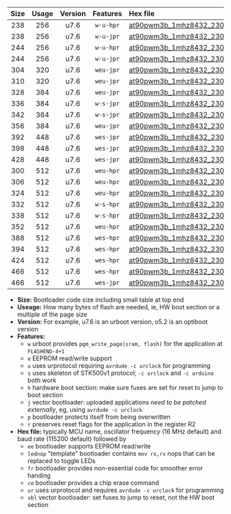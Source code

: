 |Size|Usage|Version|Features|Hex file|
|:-:|:-:|:-:|:-:|:--|
|238|256|u7.6|`w-u-hpr`|[at90pwm3b_1mhz8432_230400bps_ur.hex](https://raw.githubusercontent.com/stefanrueger/urboot/main/at90pwm3b_1mhz8432_230400bps_ur.hex)|
|238|256|u7.6|`w-u-jpr`|[at90pwm3b_1mhz8432_230400bps_ur_vbl.hex](https://raw.githubusercontent.com/stefanrueger/urboot/main/at90pwm3b_1mhz8432_230400bps_ur_vbl.hex)|
|244|256|u7.6|`w-u-hpr`|[at90pwm3b_1mhz8432_230400bps_lednop_ur.hex](https://raw.githubusercontent.com/stefanrueger/urboot/main/at90pwm3b_1mhz8432_230400bps_lednop_ur.hex)|
|244|256|u7.6|`w-u-jpr`|[at90pwm3b_1mhz8432_230400bps_lednop_ur_vbl.hex](https://raw.githubusercontent.com/stefanrueger/urboot/main/at90pwm3b_1mhz8432_230400bps_lednop_ur_vbl.hex)|
|304|320|u7.6|`weu-jpr`|[at90pwm3b_1mhz8432_230400bps_ee_ur_vbl.hex](https://raw.githubusercontent.com/stefanrueger/urboot/main/at90pwm3b_1mhz8432_230400bps_ee_ur_vbl.hex)|
|310|320|u7.6|`weu-jpr`|[at90pwm3b_1mhz8432_230400bps_ee_lednop_ur_vbl.hex](https://raw.githubusercontent.com/stefanrueger/urboot/main/at90pwm3b_1mhz8432_230400bps_ee_lednop_ur_vbl.hex)|
|328|384|u7.6|`weu-jpr`|[at90pwm3b_1mhz8432_230400bps_ee_lednop_fr_ur_vbl.hex](https://raw.githubusercontent.com/stefanrueger/urboot/main/at90pwm3b_1mhz8432_230400bps_ee_lednop_fr_ur_vbl.hex)|
|336|384|u7.6|`w-s-jpr`|[at90pwm3b_1mhz8432_230400bps_vbl.hex](https://raw.githubusercontent.com/stefanrueger/urboot/main/at90pwm3b_1mhz8432_230400bps_vbl.hex)|
|342|384|u7.6|`w-s-jpr`|[at90pwm3b_1mhz8432_230400bps_lednop_vbl.hex](https://raw.githubusercontent.com/stefanrueger/urboot/main/at90pwm3b_1mhz8432_230400bps_lednop_vbl.hex)|
|356|384|u7.6|`weu-jpr`|[at90pwm3b_1mhz8432_230400bps_ee_lednop_fr_ce_ur_vbl.hex](https://raw.githubusercontent.com/stefanrueger/urboot/main/at90pwm3b_1mhz8432_230400bps_ee_lednop_fr_ce_ur_vbl.hex)|
|392|448|u7.6|`wes-jpr`|[at90pwm3b_1mhz8432_230400bps_ee_vbl.hex](https://raw.githubusercontent.com/stefanrueger/urboot/main/at90pwm3b_1mhz8432_230400bps_ee_vbl.hex)|
|398|448|u7.6|`wes-jpr`|[at90pwm3b_1mhz8432_230400bps_ee_lednop_vbl.hex](https://raw.githubusercontent.com/stefanrueger/urboot/main/at90pwm3b_1mhz8432_230400bps_ee_lednop_vbl.hex)|
|428|448|u7.6|`wes-jpr`|[at90pwm3b_1mhz8432_230400bps_ee_lednop_fr_vbl.hex](https://raw.githubusercontent.com/stefanrueger/urboot/main/at90pwm3b_1mhz8432_230400bps_ee_lednop_fr_vbl.hex)|
|300|512|u7.6|`weu-hpr`|[at90pwm3b_1mhz8432_230400bps_ee_ur.hex](https://raw.githubusercontent.com/stefanrueger/urboot/main/at90pwm3b_1mhz8432_230400bps_ee_ur.hex)|
|306|512|u7.6|`weu-hpr`|[at90pwm3b_1mhz8432_230400bps_ee_lednop_ur.hex](https://raw.githubusercontent.com/stefanrueger/urboot/main/at90pwm3b_1mhz8432_230400bps_ee_lednop_ur.hex)|
|324|512|u7.6|`weu-hpr`|[at90pwm3b_1mhz8432_230400bps_ee_lednop_fr_ur.hex](https://raw.githubusercontent.com/stefanrueger/urboot/main/at90pwm3b_1mhz8432_230400bps_ee_lednop_fr_ur.hex)|
|332|512|u7.6|`w-s-hpr`|[at90pwm3b_1mhz8432_230400bps.hex](https://raw.githubusercontent.com/stefanrueger/urboot/main/at90pwm3b_1mhz8432_230400bps.hex)|
|338|512|u7.6|`w-s-hpr`|[at90pwm3b_1mhz8432_230400bps_lednop.hex](https://raw.githubusercontent.com/stefanrueger/urboot/main/at90pwm3b_1mhz8432_230400bps_lednop.hex)|
|352|512|u7.6|`weu-hpr`|[at90pwm3b_1mhz8432_230400bps_ee_lednop_fr_ce_ur.hex](https://raw.githubusercontent.com/stefanrueger/urboot/main/at90pwm3b_1mhz8432_230400bps_ee_lednop_fr_ce_ur.hex)|
|388|512|u7.6|`wes-hpr`|[at90pwm3b_1mhz8432_230400bps_ee.hex](https://raw.githubusercontent.com/stefanrueger/urboot/main/at90pwm3b_1mhz8432_230400bps_ee.hex)|
|394|512|u7.6|`wes-hpr`|[at90pwm3b_1mhz8432_230400bps_ee_lednop.hex](https://raw.githubusercontent.com/stefanrueger/urboot/main/at90pwm3b_1mhz8432_230400bps_ee_lednop.hex)|
|424|512|u7.6|`wes-hpr`|[at90pwm3b_1mhz8432_230400bps_ee_lednop_fr.hex](https://raw.githubusercontent.com/stefanrueger/urboot/main/at90pwm3b_1mhz8432_230400bps_ee_lednop_fr.hex)|
|466|512|u7.6|`wes-hpr`|[at90pwm3b_1mhz8432_230400bps_ee_lednop_fr_ce.hex](https://raw.githubusercontent.com/stefanrueger/urboot/main/at90pwm3b_1mhz8432_230400bps_ee_lednop_fr_ce.hex)|
|466|512|u7.6|`wes-jpr`|[at90pwm3b_1mhz8432_230400bps_ee_lednop_fr_ce_vbl.hex](https://raw.githubusercontent.com/stefanrueger/urboot/main/at90pwm3b_1mhz8432_230400bps_ee_lednop_fr_ce_vbl.hex)|

- **Size:** Bootloader code size including small table at top end
- **Useage:** How many bytes of flash are needed, ie, HW boot section or a multiple of the page size
- **Version:** For example, u7.6 is an urboot version, o5.2 is an optiboot version
- **Features:**
  + `w` urboot provides `pgm_write_page(sram, flash)` for the application at `FLASHEND-4+1`
  + `e` EEPROM read/write support
  + `u` uses urprotocol requiring `avrdude -c urclock` for programming
  + `s` uses skeleton of STK500v1 protocol; `-c urclock` and `-c arduino` both work
  + `h` hardware boot section: make sure fuses are set for reset to jump to boot section
  + `j` vector bootloader: uploaded applications *need to be patched externally*, eg, using `avrdude -c urclock`
  + `p` bootloader protects itself from being overwritten
  + `r` preserves reset flags for the application in the register R2
- **Hex file:** typically MCU name, oscillator frequency (16 MHz default) and baud rate (115200 default) followed by
  + `ee` bootloader supports EEPROM read/write
  + `lednop` "template" bootloader contains `mov rx,rx` nops that can be replaced to toggle LEDs
  + `fr` bootloader provides non-essential code for smoother error handing
  + `ce` bootloader provides a chip erase command
  + `ur` uses urprotocol and requires `avrdude -c urclock` for programming
  + `vbl` vector bootloader: set fuses to jump to reset, not the HW boot section

